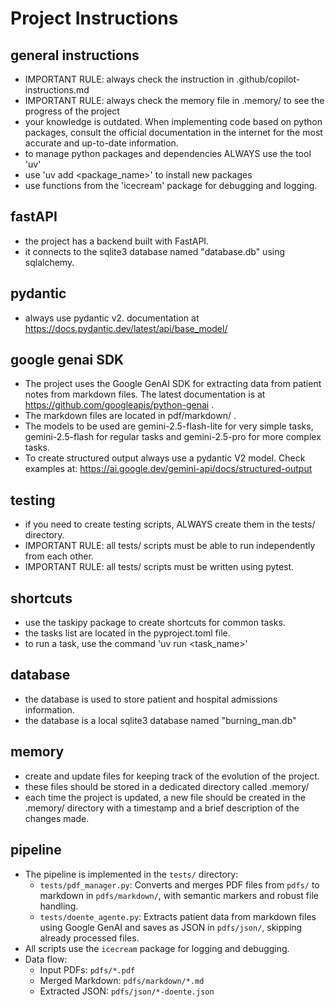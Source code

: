 
# Project Instructions

## general instructions
- IMPORTANT RULE: always check the instruction in .github/copilot-instructions.md
- IMPORTANT RULE: always check the memory file in .memory/ to see the progress of the project
- your knowledge is outdated. When implementing code based on python packages, consult the official documentation in the internet for the most accurate and up-to-date information.
- to manage python packages and dependencies ALWAYS use the tool 'uv'
- use 'uv add <package_name>' to install new packages
- use functions from the 'icecream' package for debugging and logging.

## fastAPI
- the project has a backend built with FastAPI.
- it connects to the sqlite3 database named "database.db" using sqlalchemy.

## pydantic
- always use pydantic v2. documentation at https://docs.pydantic.dev/latest/api/base_model/

## google genai SDK
- The project uses the Google GenAI SDK for extracting data from patient notes from markdown files. The latest documentation is at https://github.com/googleapis/python-genai .
- The markdown files are located in pdf/markdown/ .
- The models to be used are gemini-2.5-flash-lite for very simple tasks, gemini-2.5-flash for regular tasks and gemini-2.5-pro for more complex tasks.
- To create structured output always use a pydantic V2 model. Check examples at: https://ai.google.dev/gemini-api/docs/structured-output 

## testing
- if you need to create testing scripts, ALWAYS create them in the tests/ directory.
- IMPORTANT RULE: all tests/ scripts must be able to run independently from each other.
- IMPORTANT RULE: all tests/ scripts must be written using pytest.

## shortcuts
- use the taskipy package to create shortcuts for common tasks.
- the tasks list are located in the pyproject.toml file.
- to run a task, use the command 'uv run <task_name>'

## database
- the database is used to store patient and hospital admissions information.
- the database is a local sqlite3 database named "burning_man.db"

## memory
- create and update files for keeping track of the evolution of the project.
- these files should be stored in a dedicated directory called .memory/
- each time the project is updated, a new file should be created in the .memory/ directory with a timestamp and a brief description of the changes made.

## pipeline
- The pipeline is implemented in the `tests/` directory:
	- `tests/pdf_manager.py`: Converts and merges PDF files from `pdfs/` to markdown in `pdfs/markdown/`, with semantic markers and robust file handling.
	- `tests/doente_agente.py`: Extracts patient data from markdown files using Google GenAI and saves as JSON in `pdfs/json/`, skipping already processed files.
- All scripts use the `icecream` package for logging and debugging.
- Data flow:
	- Input PDFs: `pdfs/*.pdf`
	- Merged Markdown: `pdfs/markdown/*.md`
	- Extracted JSON: `pdfs/json/*-doente.json`
